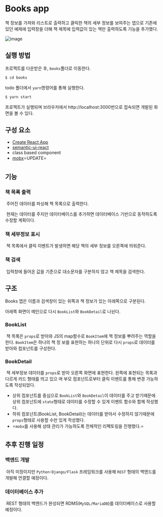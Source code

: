 # Books app

책 정보를 가져와 리스트로 출력하고 클릭한 책의 세부 정보를 보여주는 앱으로 기존에 있던 예제에 입력창을 더해 책 제목에 입력값이 있는 책만 출력하도록 기능을 추가했다. 

![image](https://user-images.githubusercontent.com/42437443/110211234-ff86eb80-7ed8-11eb-9c4f-85e0012ac1fc.png)

## 실행 방법

프로젝트를 다운받은 후, `books`폴더로 이동한다. 

```bash 
$ cd books
```

todo 폴더에서 `yarn`명령어를 통해 실행한다. 

```bash  
$ yarn start
```

프로젝트가 실행되며 브라우저에서 http://localhost:3000번으로 접속되면 개발된 화면을 볼 수 있다. 



## 구성 요소 

- [Create React App](https://github.com/facebook/create-react-app)
- [semantic-ui-react](https://react.semantic-ui.com/)
- class based component
- [mobx](https://mobx.js.org/README.html)⭐UPDATE⭐



## 기능

### 	책 목록 출력

​	주어진 데이터를 파싱해 책 목록으로 출력한다. 

​	현재는 데이터를 주지만 데이터베이스를 추가하면 데이터베이스 기반으로 동작하도록 수정할 계획이다.

### 	책 세부정보 표시

​	책 목록에서 클릭 이벤트가 발생하면 해당 책의 세부 정보를 오른쪽에 띄워준다. 

### 	책 검색 

​	입력창에 들어온 값을 기준으로 대소문자를 구분하지 않고 책 제목을 검색한다. 



## 구조 

Books 앱은 이름과 검색창이 있는 위쪽과 책 정보가 있는 아래쪽으로 구분된다. 

아래쪽 화면이 메인으로 다시 `BookList`와 `BookDetail`로 나뉜다. 

### 	BookList

​	책 목록은 `props`로 받아와 JS의 map함수로 `BookItem`에 책 정보를 뿌려주는 역할을 한다. `BookItem`은 하나의 책 정	보를 표현하는 하나의 단위로 다시 `props`로 데이터를 받아와 컴포넌트를 구성한다.

### 	BookDetail

​	책 세부정보 데이터를 `props`로 받아 오른쪽 화면에 표현한다. 왼쪽에 표현되는 목록과 다르게 카드 형태를 띄고 있으	며 부모 컴포넌트로부터 클릭 이벤트를 통해 변경 가능하도록 작성되었다. 

- 상위 컴포넌트를 중심으로 `BookList`와 `BookDetail`이 데이터를 주고 받기때문에 상위 컴포넌트에 `state`형태로 데이터를 수정할 수 있게 이벤트 함수와 함께 작성했다.
- 하위 컴포넌트(BookList, BookDetail)는 데이터를 받아서 수정하지 않기때문에 `props`형태로 사용할 수만 있게 작성했다.
- ⭐`mobx`를 사용해 상태 관리가 가능하도록 전체적인 리펙토링을 진행했다.⭐



## 추후 진행 일정

### 	백엔드 개발 

​	아직 미정이지만 `Python`-`Django/Flask` 프레임워크를 사용해 `REST` 형태의 백엔드를 개발해 연결할 예정이다. 

### 	데이터베이스 추가

​	REST 형태의 백엔드가 완성되면 RDMS(`MySQL/MariaDB`)를 데이터베이스로 사용할 예정이다. 